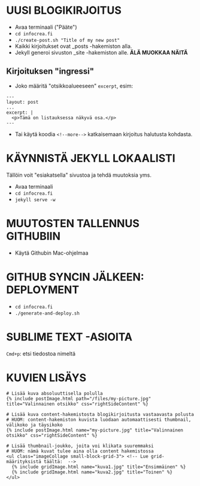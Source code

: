 UUSI BLOGIKIRJOITUS
===================

- Avaa terminaali ("Pääte")
- `cd infocrea.fi`
- `./create-post.sh "Title of my new post"`
- Kaikki kirjoitukset ovat _posts -hakemiston alla.
- Jekyll generoi sivuston _site -hakemiston alle. **ÄLÄ MUOKKAA NÄITÄ**

## Kirjoituksen "ingressi"
- Joko määritä "otsikkoalueeseen" `excerpt`, esim:
```
---
layout: post
...
excerpt: |
  <p>Tämä on listauksessa näkyvä osa.</p>
---
```
- Tai käytä koodia `<!--more-->` katkaisemaan kirjoitus halutusta kohdasta.


KÄYNNISTÄ JEKYLL LOKAALISTI
===========================
Tällöin voit "esiakatsella" sivustoa ja tehdä muutoksia yms.
- Avaa terminaali
- `cd infocrea.fi`
- `jekyll serve -w`

MUUTOSTEN TALLENNUS GITHUBIIN
=============================
- Käytä Githubin Mac-ohjelmaa

GITHUB SYNCIN JÄLKEEN: DEPLOYMENT
=================================
- `cd infocrea.fi`
- `./generate-and-deploy.sh`

SUBLIME TEXT -ASIOITA
=====================
`Cmd+p`: etsi tiedostoa nimeltä

KUVIEN LISÄYS
=============
```
# Lisää kuva absoluuttisella polulla
{% include postImage.html path="/files/my-picture.jpg" title="Valinnainen otsikko" css="rightSideContent" %}

# Lisää kuva content-hakemistosta blogikirjoitusta vastaavasta polusta
# HUOM: content-hakemiston kuvista luodaan automaattisesti thumbnail, välikoko ja täysikoko
{% include postImage.html name="my-picture.jpg" title="Valinnainen otsikko" css="rightSideContent" %}

# Lisää thumbnail-joukko, joita voi klikata suuremmaksi
# HUOM: nämä kuvat tulee aina olla content hakemistossa
<ul class="imageCollage small-block-grid-3"> <!-- Lue grid-määrityksistä täältä:  -->
  {% include gridImage.html name="kuva1.jpg" title="Ensimmäinen" %}
  {% include gridImage.html name="kuva2.jpg" title="Toinen" %}
</ul>
```